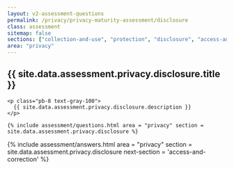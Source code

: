 ```yaml
---
layout: v2-assessment-questions
permalink: /privacy/privacy-maturity-assessment/disclosure
class: assessment
sitemap: false
sections: ["collection-and-use", "protection", "disclosure", "access-and-correction"]
area: "privacy"
---
```


<div class="bg-black">
  <div class="pt-10 px-6 md:px-10 border-b-[1px] border-b-amber-400">
    <h2 class="text-3xl font-semibold pb-2">
      {{ site.data.assessment.privacy.disclosure.title }}
    </h2>

    <p class="pb-8 text-gray-100">
      {{ site.data.assessment.privacy.disclosure.description }}
    </p>

    {% include assessment/questions.html area = "privacy" section = site.data.assessment.privacy.disclosure %}
  </div>
</div>

<div class="px-6 md:px-10 pb-5">
  {% include assessment/answers.html area = "privacy" section = site.data.assessment.privacy.disclosure next-section = 'access-and-correction' %}
</div>